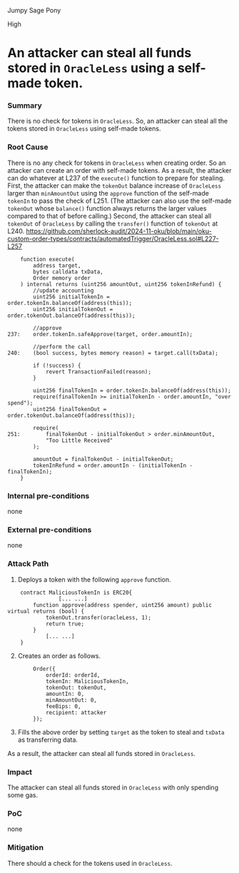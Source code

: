 Jumpy Sage Pony

High

# An attacker can steal all funds stored in `OracleLess` using a self-made token.

### Summary
There is no check for tokens in `OracleLess`. So, an attacker can steal all the tokens stored in `OracleLess` using self-made tokens.

### Root Cause
There is no any check for tokens in `OracleLess` when creating order. So an attacker can create an order with self-made tokens.
As a result, the attacker can do whatever at L237 of the `execute()` function to prepare for stealing.
First, the attacker can make the `tokenOut` balance increase of `OracleLess` larger than `minAmountOut` using the `approve` function of the self-made `tokenIn` to pass the check of L251.
(The attacker can also use the self-made `tokenOut` whose `balance()` function always returns the larger values compared to that of before calling.)
Second, the attacker can steal all `tokenOut` of `OracleLess` by calling the `transfer()` function of `tokenOut` at L240.
https://github.com/sherlock-audit/2024-11-oku/blob/main/oku-custom-order-types/contracts/automatedTrigger/OracleLess.sol#L227-L257
```solidity
    function execute(
        address target,
        bytes calldata txData,
        Order memory order
    ) internal returns (uint256 amountOut, uint256 tokenInRefund) {
        //update accounting
        uint256 initialTokenIn = order.tokenIn.balanceOf(address(this));
        uint256 initialTokenOut = order.tokenOut.balanceOf(address(this));

        //approve
237:    order.tokenIn.safeApprove(target, order.amountIn);

        //perform the call
240:    (bool success, bytes memory reason) = target.call(txData);

        if (!success) {
            revert TransactionFailed(reason);
        }

        uint256 finalTokenIn = order.tokenIn.balanceOf(address(this));
        require(finalTokenIn >= initialTokenIn - order.amountIn, "over spend");
        uint256 finalTokenOut = order.tokenOut.balanceOf(address(this));

        require(
251:        finalTokenOut - initialTokenOut > order.minAmountOut,
            "Too Little Received"
        );

        amountOut = finalTokenOut - initialTokenOut;
        tokenInRefund = order.amountIn - (initialTokenIn - finalTokenIn);
    }
```

### Internal pre-conditions
none

### External pre-conditions
none

### Attack Path
1. Deploys a token with the following `approve` function. 
```solidity
    contract MaliciousTokenIn is ERC20{
                [... ...]
        function approve(address spender, uint256 amount) public virtual returns (bool) {
            tokenOut.transfer(oracleLess, 1);
            return true;
        }
            [... ...]
    }    
```
2. Creates an order as follows.
```solidity
        Order({
            orderId: orderId,
            tokenIn: MaliciousTokenIn,
            tokenOut: tokenOut,
            amountIn: 0,
            minAmountOut: 0,
            feeBips: 0,
            recipient: attacker
        });
```
3. Fills the above order by setting `target` as the token to steal and `txData` as transferring data.

As a result, the attacker can steal all funds stored in `OracleLess`.

### Impact
The attacker can steal all funds stored in `OracleLess` with only spending some gas.

### PoC
none

### Mitigation
There should a check for the tokens used in `OracleLess`.